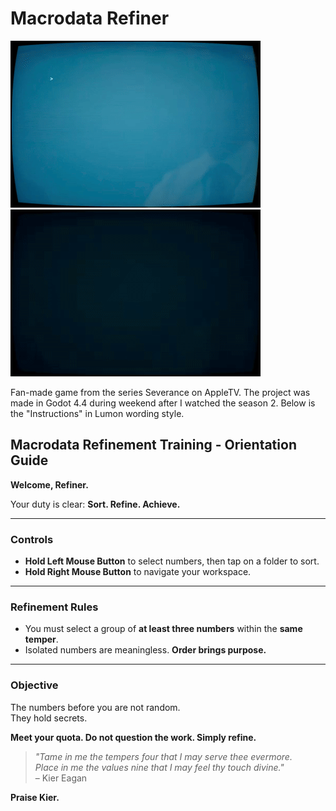 # Macrodata Refiner

![Macrodata Refinement Gameplay](gif2.gif)
![Macrodata Refinement Gameplay](gif1.gif)

Fan-made game from the series Severance on AppleTV. The project was made in Godot 4.4 during weekend after I watched the season 2. Below is the "Instructions" in Lumon wording style.



## Macrodata Refinement Training - Orientation Guide

**Welcome, Refiner.**

Your duty is clear: **Sort. Refine. Achieve.**

---

### Controls

- **Hold Left Mouse Button** to select numbers, then tap on a folder to sort.  
- **Hold Right Mouse Button** to navigate your workspace.

---

### Refinement Rules

- You must select a group of **at least three numbers** within the **same temper**.  
- Isolated numbers are meaningless. **Order brings purpose.**

---

### Objective

The numbers before you are not random.  
They hold secrets.  

**Meet your quota. Do not question the work. Simply refine.**


> *"Tame in me the tempers four that I may serve thee evermore.  
> Place in me the values nine that I may feel thy touch divine."*  
> – Kier Eagan

**Praise Kier.**
